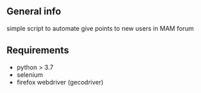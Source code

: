 ## General info
simple script to automate give points to new users in MAM forum

## Requirements
* python > 3.7
* selenium
* firefox webdriver (gecodriver)
